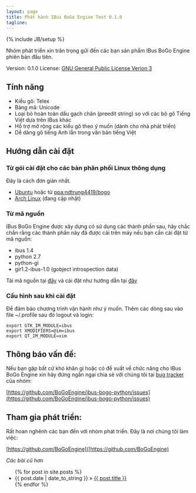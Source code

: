 ```yaml
---
layout: page
title: Phát hành IBus BoGo Engine Test 0.1.0
tagline: 
---
```

{% include JB/setup %}

Nhóm phát triển xin trân trọng gửi đến các bạn sản phẩm IBus BoGo Engine
phiên bản đầu tiên.

Version: 0.1.0
License: [GNU General Public License Verion 3](http://www.gnu.org/licenses/gpl-3.0.txt)

## Tính năng

* Kiểu gõ: Telex
* Bảng mã: Unicode
* Loại bỏ hoàn toàn dấu gạch chân (preedit string) so với các bộ gõ Tiếng Việt dựa trên IBus khác
* Hỗ trợ mở rộng các kiểu gõ theo ý muốn (dành cho nhà phát triển)
* Dễ dàng gõ tiếng Anh lẫn trong văn bản tiếng Việt

## Hướng dẫn cài đặt

### Từ gói cài đặt cho các bản phân phối Linux thông dụng

Đây là cách đơn giản nhất.

* [Ubuntu](https://github.com/BoGoEngine/ibus-bogo-python/downloads)
hoặc từ [ppa:ndtrung4419/bogo](https://launchpad.net/~ndtrung4419/+archive/bogo)
* [Arch Linux](https://aur.archlinux.org/packages/bogo/) (đang cập nhật)

### Từ mã nguồn

IBus BoGo Engine được xây dựng có sử dụng các thành phần sau, hãy chắc
chắn rằng các thành phần này đã được cài trên máy nếu bạn cần cài đặt
từ mã nguồn:

* ibus 1.4
* python 2.7
* python-gi
* gir1.2-ibus-1.0 (gobject introspection data)

Tải mã nguồn tại [đây](https://github.com/BoGoEngine/ibus-bogo-python/tags)
và cài đặt như hướng dẫn tại [đây](https://github.com/BoGoEngine/ibus-bogo-python)


### Cấu hình sau khi cài đặt

Để đảm bảo chương trình vận hành như ý muốn. Thêm các dòng sau vào
file ~/.profile sau đó logout và login:
    
    export GTK_IM_MODULE=ibus
    export XMODIFIERS=@im=ibus
    export QT_IM_MODULE=xim
    
## Thông báo vấn đề:
 
Nếu bạn gặp bất cứ khó khăn gì hoặc có đề xuất về chức năng cho IBus
BoGo Engine xin hãy đừng ngần ngại chia sẻ với chúng tôi tại 
[bug tracker](https://github.com/BoGoEngine/ibus-bogo-python/issues) của nhóm:

[https://github.com/BoGoEngine/ibus-bogo-python/issues](https://github.com/BoGoEngine/ibus-bogo-python/issues)


## Tham gia phát triển:

Rất hoan nghênh các bạn đến với nhóm phát triển. Đây là nơi chúng tôi làm việc:

[https://github.com/BoGoEngine]([https://github.com/BoGoEngine)
    

_Các bài cũ hơn_


<ul class="posts">
  {% for post in site.posts %}
    <li><span>{{ post.date | date_to_string }}</span> &raquo; <a href="{{ BASE_PATH }}{{ post.url }}">{{ post.title }}</a></li>
  {% endfor %}
</ul>


